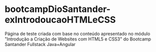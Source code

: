 # bootcampDioSantander-exIntrodoucaoHTMLeCSS
Página de teste criada com base no conteúdo apresentado no módulo "Introdução a Criação de Websites com HTML5 e CSS3" do Bootcamp Santander Fullstack Java+Angular
